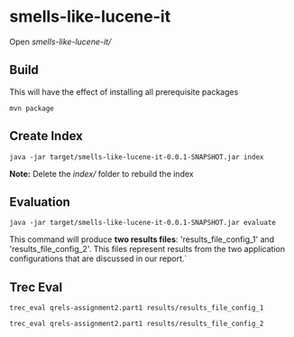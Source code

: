 # smells-like-lucene-it

Open *smells-like-lucene-it/*

## Build
This will have the effect of installing all prerequisite packages

```mvn package```

## Create Index

```java -jar target/smells-like-lucene-it-0.0.1-SNAPSHOT.jar index```

**Note:** Delete the *index/* folder to rebuild the index

## Evaluation
```java -jar target/smells-like-lucene-it-0.0.1-SNAPSHOT.jar evaluate```

This command will produce **two results files**: 'results_file_config_1' and 'results_file_config_2'.
This files represent results from the two application configurations that are discussed in our report.`

## Trec Eval

```trec_eval qrels-assignment2.part1 results/results_file_config_1```

```trec_eval qrels-assignment2.part1 results/results_file_config_2```
